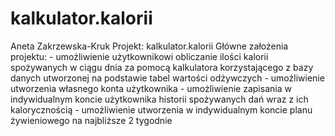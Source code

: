 # kalkulator.kalorii
Aneta Zakrzewska-Kruk
Projekt: kalkulator.kalorii 
      Główne założenia projektu:
      - umożliwienie użytkownikowi obliczanie ilości kalorii spożywanych w ciągu dnia za pomocą kalkulatora korzystającego z bazy danych utworzonej na podstawie tabel wartości odżywczych
      - umożliwienie utworzenia własnego konta użytkownika
      - umożliwienie zapisania w indywidualnym koncie użytkownika historii spożywanych dań wraz z ich kalorycznością
      - umożliwienie utworzenia w indywidualnym koncie planu żywieniowego na najbliższe 2 tygodnie
